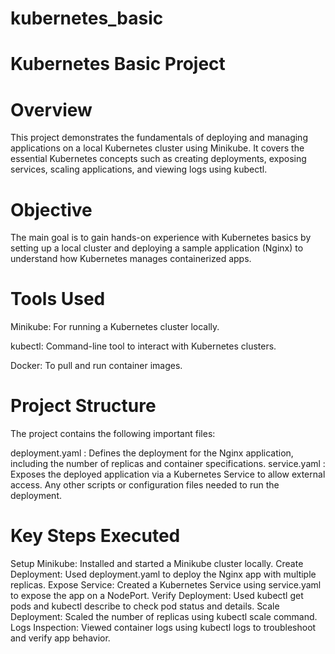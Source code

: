 # kubernetes_basic
# Kubernetes Basic Project

# Overview
This project demonstrates the fundamentals of deploying and managing applications on a local Kubernetes cluster using Minikube. It covers the essential Kubernetes concepts such as creating deployments, exposing services, scaling applications, and viewing logs using kubectl.

# Objective
The main goal is to gain hands-on experience with Kubernetes basics by setting up a local cluster and deploying a sample application (Nginx) to understand how Kubernetes manages containerized apps.

# Tools Used
Minikube: For running a Kubernetes cluster locally.

kubectl: Command-line tool to interact with Kubernetes clusters.

Docker: To pull and run container images.

# Project Structure
The project contains the following important files:

deployment.yaml : Defines the deployment for the Nginx application, including the number of replicas and container specifications.
service.yaml : Exposes the deployed application via a Kubernetes Service to allow external access.
Any other scripts or configuration files needed to run the deployment.

# Key Steps Executed
Setup Minikube: Installed and started a Minikube cluster locally.
Create Deployment: Used deployment.yaml to deploy the Nginx app with multiple replicas.
Expose Service: Created a Kubernetes Service using service.yaml to expose the app on a NodePort.
Verify Deployment: Used kubectl get pods and kubectl describe to check pod status and details.
Scale Deployment: Scaled the number of replicas using kubectl scale command.
Logs Inspection: Viewed container logs using kubectl logs to troubleshoot and verify app behavior.

